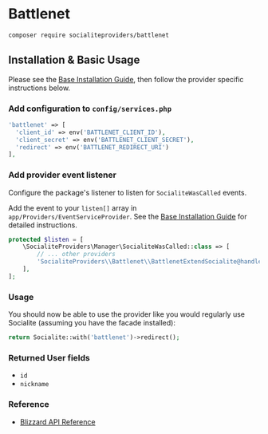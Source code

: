 # Battlenet

```bash
composer require socialiteproviders/battlenet
```

## Installation & Basic Usage

Please see the [Base Installation Guide](https://socialiteproviders.com/usage/), then follow the provider specific instructions below.

### Add configuration to `config/services.php`

```php
'battlenet' => [    
  'client_id' => env('BATTLENET_CLIENT_ID'),  
  'client_secret' => env('BATTLENET_CLIENT_SECRET'),  
  'redirect' => env('BATTLENET_REDIRECT_URI') 
],
```

### Add provider event listener

Configure the package's listener to listen for `SocialiteWasCalled` events.

Add the event to your `listen[]` array in `app/Providers/EventServiceProvider`. See the [Base Installation Guide](https://socialiteproviders.com/usage/) for detailed instructions.

```php
protected $listen = [
    \SocialiteProviders\Manager\SocialiteWasCalled::class => [
        // ... other providers
        'SocialiteProviders\\Battlenet\\BattlenetExtendSocialite@handle',
    ],
];
```

### Usage

You should now be able to use the provider like you would regularly use Socialite (assuming you have the facade installed):

```php
return Socialite::with('battlenet')->redirect();
```

### Returned User fields

- ``id``
- ``nickname``

### Reference

- [Blizzard API Reference](https://develop.battle.net/documentation/guides)
